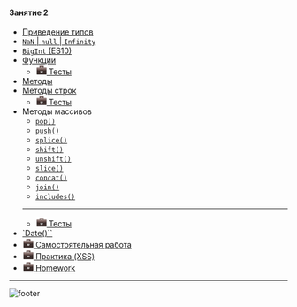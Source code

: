 [footer]: https://github.com/garevna/js-course/raw/master/images/a-level-ico.png?raw=true
[hw-20]: https://raw.githubusercontent.com/garevna/a-level-js-lessons/master/ico/briefcase-20.png

#### Занятие 2

* [Приведение типов](md/data-types-conversion.md)
* [`NaN` | `null` | `Infinity`](md/NaN-null-Infinity.md)
* [`BigInt` (ES10)](md/BigInt.md)
* [Функции](md/function.md)
    * [![hw-20] Тесты](https://garevna.github.io/js-quiz/#function)
* [Методы](md/method.md)
* [Методы строк](md/Strings-methods.md)
    * [![hw-20] Тесты](https://garevna.github.io/js-quiz/#stringMethods)
* Методы массивов
    * [`pop()`](md/Array-methods-pop.md)
    * [`push()`](md/Array-methods-push.md)
    * [`splice()`](md/Array-methods-splice.md)
    * [`shift()`](md/Array-methods-shift.md)
    * [`unshift()`](md/Array-methods-unshift.md)
    * [`slice()`](md/Array-methods-slice.md)
    * [`concat()`](md/Array-methods-concat.md)
    * [`join()`](md/Array-methods-join.md)
    * [`includes()`](md/Array-methods-includes.md)
    -----------------------
    * [![hw-20] Тесты](https://garevna.github.io/js-quiz/#arrayMethods)
* [`Date()``](md/Date-constructor.md)
* [![hw-20] Самостоятельная работа](md/self-work-02.md)
* [![hw-20] Практика (XSS)](md/XSS.md)
* [![hw-20] Homework](md/hw-02.md)

_________________________________________________________________________

![footer]

